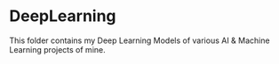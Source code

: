 # DeepLearning

This folder contains my Deep Learning Models of various AI & Machine Learning projects of mine.
